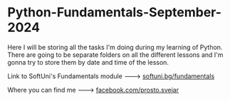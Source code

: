 # Python-Fundamentals-September-2024
Here I will be storing all the tasks I'm doing during my learning of Python.
There are going to be separate folders on all the different lessons and I'm gonna try to store them by date and time of the lesson. 

Link to SoftUni's Fundamentals module ---> [softuni.bg/fundamentals](https://softuni.bg/trainings/4693/programming-fundamentals-with-python-september-2024)

Where you can find me ---> [facebook.com/prosto.svejar](https://www.facebook.com/prosto.svejar/)
